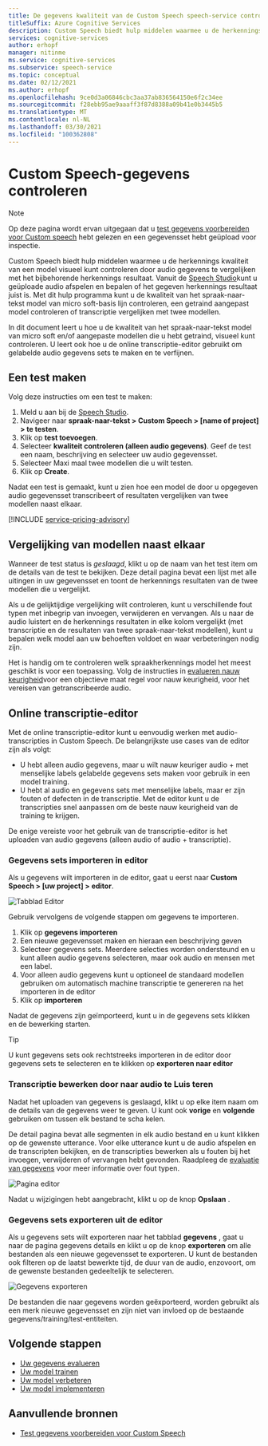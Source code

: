 ```yaml
---
title: De gegevens kwaliteit van de Custom Speech speech-service controleren
titleSuffix: Azure Cognitive Services
description: Custom Speech biedt hulp middelen waarmee u de herkennings kwaliteit van een model visueel kunt controleren door audio gegevens te vergelijken met het bijbehorende herkennings resultaat. U kunt geüploade audio afspelen en bepalen of het gegeven herkennings resultaat juist is.
services: cognitive-services
author: erhopf
manager: nitinme
ms.service: cognitive-services
ms.subservice: speech-service
ms.topic: conceptual
ms.date: 02/12/2021
ms.author: erhopf
ms.openlocfilehash: 9ce0d3a06846cbc3aa37ab836564150e6f2c34ee
ms.sourcegitcommit: f28ebb95ae9aaaff3f87d8388a09b41e0b3445b5
ms.translationtype: MT
ms.contentlocale: nl-NL
ms.lasthandoff: 03/30/2021
ms.locfileid: "100362808"
---
```

# <a name="inspect-custom-speech-data"></a>Custom Speech-gegevens controleren

> [!NOTE]
> Op deze pagina wordt ervan uitgegaan dat u [test gegevens voorbereiden voor Custom speech](./how-to-custom-speech-test-and-train.md) hebt gelezen en een gegevensset hebt geüpload voor inspectie.

Custom Speech biedt hulp middelen waarmee u de herkennings kwaliteit van een model visueel kunt controleren door audio gegevens te vergelijken met het bijbehorende herkennings resultaat. Vanuit de [Speech Studio](https://speech.microsoft.com/customspeech)kunt u geüploade audio afspelen en bepalen of het gegeven herkennings resultaat juist is. Met dit hulp programma kunt u de kwaliteit van het spraak-naar-tekst model van micro soft-basis lijn controleren, een getraind aangepast model controleren of transcriptie vergelijken met twee modellen.

In dit document leert u hoe u de kwaliteit van het spraak-naar-tekst model van micro soft en/of aangepaste modellen die u hebt getraind, visueel kunt controleren. U leert ook hoe u de online transcriptie-editor gebruikt om gelabelde audio gegevens sets te maken en te verfijnen.

## <a name="create-a-test"></a>Een test maken

Volg deze instructies om een test te maken:

1. Meld u aan bij de [Speech Studio](https://speech.microsoft.com/customspeech).
2. Navigeer naar **spraak-naar-tekst > Custom Speech > [name of project] > te testen**.
3. Klik op **test toevoegen**.
4. Selecteer **kwaliteit controleren (alleen audio gegevens)**. Geef de test een naam, beschrijving en selecteer uw audio gegevensset.
5. Selecteer Maxi maal twee modellen die u wilt testen.
6. Klik op **Create**.

Nadat een test is gemaakt, kunt u zien hoe een model de door u opgegeven audio gegevensset transcribeert of resultaten vergelijken van twee modellen naast elkaar.

[!INCLUDE [service-pricing-advisory](includes/service-pricing-advisory.md)]

## <a name="side-by-side-model-comparisons"></a>Vergelijking van modellen naast elkaar

Wanneer de test status is _geslaagd_, klikt u op de naam van het test item om de details van de test te bekijken. Deze detail pagina bevat een lijst met alle uitingen in uw gegevensset en toont de herkennings resultaten van de twee modellen die u vergelijkt.

Als u de gelijktijdige vergelijking wilt controleren, kunt u verschillende fout typen met inbegrip van invoegen, verwijderen en vervangen. Als u naar de audio luistert en de herkennings resultaten in elke kolom vergelijkt (met transcriptie en de resultaten van twee spraak-naar-tekst modellen), kunt u bepalen welk model aan uw behoeften voldoet en waar verbeteringen nodig zijn.

Het is handig om te controleren welk spraakherkennings model het meest geschikt is voor een toepassing. Volg de instructies in [evalueren nauw keurigheid](how-to-custom-speech-evaluate-data.md)voor een objectieve maat regel voor nauw keurigheid, voor het vereisen van getranscribeerde audio.

## <a name="online-transcription-editor"></a>Online transcriptie-editor

Met de online transcriptie-editor kunt u eenvoudig werken met audio-transcripties in Custom Speech. De belangrijkste use cases van de editor zijn als volgt: 

* U hebt alleen audio gegevens, maar u wilt nauw keuriger audio + met menselijke labels gelabelde gegevens sets maken voor gebruik in een model training.
* U hebt al audio en gegevens sets met menselijke labels, maar er zijn fouten of defecten in de transcriptie. Met de editor kunt u de transcripties snel aanpassen om de beste nauw keurigheid van de training te krijgen.

De enige vereiste voor het gebruik van de transcriptie-editor is het uploaden van audio gegevens (alleen audio of audio + transcriptie).

### <a name="import-datasets-to-editor"></a>Gegevens sets importeren in editor

Als u gegevens wilt importeren in de editor, gaat u eerst naar **Custom Speech > [uw project] > editor**.

![Tabblad Editor](media/custom-speech/custom-speech-editor-detail.png)

Gebruik vervolgens de volgende stappen om gegevens te importeren.

1. Klik op **gegevens importeren**
1. Een nieuwe gegevensset maken en hieraan een beschrijving geven
1. Selecteer gegevens sets. Meerdere selecties worden ondersteund en u kunt alleen audio gegevens selecteren, maar ook audio en mensen met een label.
1. Voor alleen audio gegevens kunt u optioneel de standaard modellen gebruiken om automatisch machine transcriptie te genereren na het importeren in de editor
1. Klik op **importeren**

Nadat de gegevens zijn geïmporteerd, kunt u in de gegevens sets klikken en de bewerking starten.

> [!TIP]
> U kunt gegevens sets ook rechtstreeks importeren in de editor door gegevens sets te selecteren en te klikken op **exporteren naar editor**

### <a name="edit-transcription-by-listening-to-audio"></a>Transcriptie bewerken door naar audio te Luis teren

Nadat het uploaden van gegevens is geslaagd, klikt u op elke item naam om de details van de gegevens weer te geven. U kunt ook **vorige** en **volgende** gebruiken om tussen elk bestand te scha kelen.

De detail pagina bevat alle segmenten in elk audio bestand en u kunt klikken op de gewenste utterance. Voor elke utterance kunt u de audio afspelen en de transcripten bekijken, en de transcripties bewerken als u fouten bij het invoegen, verwijderen of vervangen hebt gevonden. Raadpleeg de [evaluatie van gegevens](how-to-custom-speech-evaluate-data.md) voor meer informatie over fout typen.

![Pagina editor](media/custom-speech/custom-speech-editor.png)

Nadat u wijzigingen hebt aangebracht, klikt u op de knop **Opslaan** .

### <a name="export-datasets-from-the-editor"></a>Gegevens sets exporteren uit de editor

Als u gegevens sets wilt exporteren naar het tabblad **gegevens** , gaat u naar de pagina gegevens details en klikt u op de knop **exporteren** om alle bestanden als een nieuwe gegevensset te exporteren. U kunt de bestanden ook filteren op de laatst bewerkte tijd, de duur van de audio, enzovoort, om de gewenste bestanden gedeeltelijk te selecteren. 

![Gegevens exporteren](media/custom-speech/custom-speech-editor-export.png)

De bestanden die naar gegevens worden geëxporteerd, worden gebruikt als een merk nieuwe gegevensset en zijn niet van invloed op de bestaande gegevens/training/test-entiteiten.

## <a name="next-steps"></a>Volgende stappen

- [Uw gegevens evalueren](how-to-custom-speech-evaluate-data.md)
- [Uw model trainen](how-to-custom-speech-train-model.md)
- [Uw model verbeteren](./how-to-custom-speech-evaluate-data.md)
- [Uw model implementeren](./how-to-custom-speech-train-model.md)

## <a name="additional-resources"></a>Aanvullende bronnen

- [Test gegevens voorbereiden voor Custom Speech](./how-to-custom-speech-test-and-train.md)